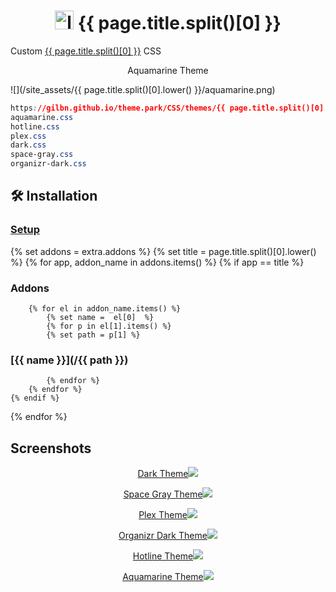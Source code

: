 <h1 align="center"> <img src="/site_assets/{{ page.title.split()[0].lower() }}/logo.png" alt="logo" width="30" height="30"> {{ page.title.split()[0] }}</h1>

Custom [{{ page.title.split()[0] }}](https://github.com/darkalfx/requestrr) CSS

<p align="center"> Aquamarine Theme </p>

![](/site_assets/{{ page.title.split()[0].lower() }}/aquamarine.png)

```css
https://gilbn.github.io/theme.park/CSS/themes/{{ page.title.split()[0].lower() }}/XXX.css
aquamarine.css
hotline.css
plex.css
dark.css
space-gray.css
organizr-dark.css
```

## 🛠️ Installation

### [Setup](/setup)

{% set addons = extra.addons %}
{% set title = page.title.split()[0].lower() %}
{% for app, addon_name in addons.items() %}
    {% if app  ==  title %}

### Addons

        {% for el in addon_name.items() %}
            {% set name =  el[0]  %}
            {% for p in el[1].items() %}
            {% set path = p[1] %}

### [{{ name }}](/{{ path }})

            {% endfor %}
        {% endfor %}
    {% endif %}
{% endfor %}

## Screenshots

<p align="center">  
<a href="/site_assets/{{ page.title.split()[0].lower() }}/dark.png">Dark Theme<img src="/site_assets/{{ page.title.split()[0].lower() }}/dark.png"></img>
</p>

<p align="center">  
<a href="/site_assets/{{ page.title.split()[0].lower() }}/space-gray.png">Space Gray Theme<img src="/site_assets/{{ page.title.split()[0].lower() }}/space-gray.png"></img>
</p>

<p align="center">  
<a href="/site_assets/{{ page.title.split()[0].lower() }}/plex.png">Plex Theme<img src="/site_assets/{{ page.title.split()[0].lower() }}/plex.png"></img>
</p>

<p align="center">
<a href="/site_assets/{{ page.title.split()[0].lower() }}/organizr-dark.png">Organizr Dark Theme<img src="/site_assets/{{ page.title.split()[0].lower() }}/organizr-dark.png"></img>
</p>

<p align="center">
<a href="/site_assets/{{ page.title.split()[0].lower() }}/hotline.png">Hotline Theme<img src="/site_assets/{{ page.title.split()[0].lower() }}/hotline.png"></img>
</p>

<p align="center">
<a href="/site_assets/{{ page.title.split()[0].lower() }}/aquamarine.png">Aquamarine Theme<img src="/site_assets/{{ page.title.split()[0].lower() }}/aquamarine.png"></img>
</p>
